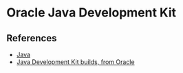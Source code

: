 # Oracle Java Development Kit

## References

- [Java](/java.md)
- [Java Development Kit builds, from Oracle](jdk.java.net)
